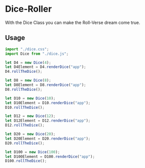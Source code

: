 # Dice-Roller

With the Dice Class you can make the Roll-Verse dream come true.

## Usage

```javascript
import "./dice.css";
import Dice from "./dice.js";

let D4 = new Dice(4);
let D4Element = D4.renderDice("app");
D4.rollTheDice();

let D8 = new Dice(8);
let D8Element = D8.renderDice("app");
D8.rollTheDice();

let D10 = new Dice(10);
let D10Element = D10.renderDice("app");
D10.rollTheDice();

let D12 = new Dice(12);
let D12Element = D12.renderDice("app");
D12.rollTheDice();

let D20 = new Dice(20);
let D20Element = D20.renderDice("app");
D20.rollTheDice();

let D100 = new Dice(100);
let D100Element = D100.renderDice("app");
D100.rollTheDice();
```
